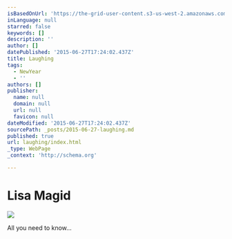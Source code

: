 ```yaml
---
isBasedOnUrl: 'https://the-grid-user-content.s3-us-west-2.amazonaws.com/f3426564-600c-499c-8f7a-fbeecf4bb2e7.jpg'
inLanguage: null
starred: false
keywords: []
description: ''
author: []
datePublished: '2015-06-27T17:24:02.437Z'
title: Laughing
tags:
  - NewYear
  - ''
authors: []
publisher:
  name: null
  domain: null
  url: null
  favicon: null
dateModified: '2015-06-27T17:24:02.437Z'
sourcePath: _posts/2015-06-27-laughing.md
published: true
url: laughing/index.html
_type: WebPage
_context: 'http://schema.org'

---
```

# Lisa Magid
![](https://the-grid-user-content.s3-us-west-2.amazonaws.com/2ffc5520-a358-46c5-b7a3-dd0d3fa9262f.jpg)

All you need to know...